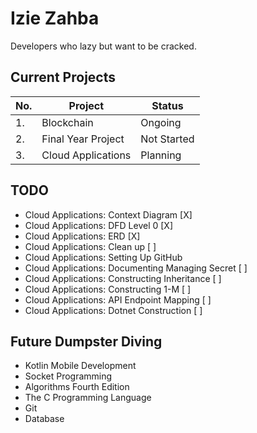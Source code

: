 # Izie Zahba

Developers who lazy but want to be cracked.

## Current Projects

| No. | Project            | Status      |
| --- | ------------------ | ----------- |
| 1.  | Blockchain         | Ongoing     |
| 2.  | Final Year Project | Not Started |
| 3.  | Cloud Applications | Planning    |

## TODO

-   Cloud Applications: Context Diagram [X]
-   Cloud Applications: DFD Level 0 [X]
-   Cloud Applications: ERD [X]
-   Cloud Applications: Clean up [ ]
-   Cloud Applications: Setting Up GitHub
-   Cloud Applications: Documenting Managing Secret [ ]
-   Cloud Applications: Constructing Inheritance [ ]
-   Cloud Applications: Constructing 1-M [ ]
-   Cloud Applications: API Endpoint Mapping [ ]
-   Cloud Applications: Dotnet Construction [ ]

## Future Dumpster Diving

-   Kotlin Mobile Development
-   Socket Programming
-   Algorithms Fourth Edition
-   The C Programming Language
-   Git
-   Database

